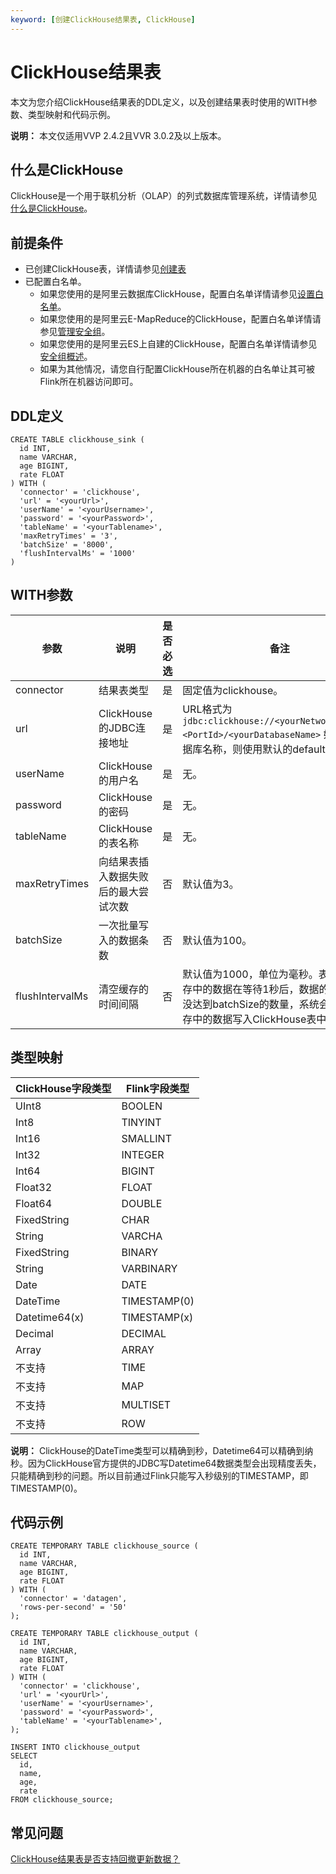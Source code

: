 ```yaml
---
keyword: [创建ClickHouse结果表, ClickHouse]
---
```


# ClickHouse结果表

本文为您介绍ClickHouse结果表的DDL定义，以及创建结果表时使用的WITH参数、类型映射和代码示例。

**说明：** 本文仅适用VVP 2.4.2且VVR 3.0.2及以上版本。

## 什么是ClickHouse

ClickHouse是一个用于联机分析（OLAP）的列式数据库管理系统，详情请参见[什么是ClickHouse](https://clickhouse.tech/docs/zh/)。

## 前提条件

-   已创建ClickHouse表，详情请参见[创建表](https://clickhouse.tech/docs/zh/getting-started/tutorial/#create-tables)
-   已配置白名单。
    -   如果您使用的是阿里云数据库ClickHouse，配置白名单详情请参见[设置白名单]()。
    -   如果您使用的是阿里云E-MapReduce的ClickHouse，配置白名单详情请参见[管理安全组](/cn.zh-CN/集群管理/集群配置/管理安全组.md)。
    -   如果您使用的是阿里云ES上自建的ClickHouse，配置白名单详情请参见[安全组概述](/cn.zh-CN/安全/安全组/安全组概述.md)。
    -   如果为其他情况，请您自行配置ClickHouse所在机器的白名单让其可被Flink所在机器访问即可。

## DDL定义

```
CREATE TABLE clickhouse_sink (
  id INT,
  name VARCHAR,
  age BIGINT,
  rate FLOAT
) WITH (
  'connector' = 'clickhouse',
  'url' = '<yourUrl>',
  'userName' = '<yourUsername>',
  'password' = '<yourPassword>',
  'tableName' = '<yourTablename>',
  'maxRetryTimes' = '3',
  'batchSize' = '8000',
  'flushIntervalMs' = '1000'
)
```

## WITH参数

|参数|说明|是否必选|备注|
|--|--|----|--|
|connector|结果表类型|是|固定值为clickhouse。|
|url|ClickHouse的JDBC连接地址|是|URL格式为`jdbc:clickhouse://<yourNetworAddress>:<PortId>/<yourDatabaseName>` 如果不写数据库名称，则使用默认的default数据库。 |
|userName|ClickHouse的用户名|是|无。|
|password|ClickHouse的密码|是|无。|
|tableName|ClickHouse的表名称|是|无。|
|maxRetryTimes|向结果表插入数据失败后的最大尝试次数|否|默认值为3。|
|batchSize|一次批量写入的数据条数|否|默认值为100。|
|flushIntervalMs|清空缓存的时间间隔|否|默认值为1000，单位为毫秒。表示如果缓存中的数据在等待1秒后，数据的条数依然没达到batchSize的数量，系统会自动将缓存中的数据写入ClickHouse表中。|

## 类型映射

|ClickHouse字段类型|Flink字段类型|
|--------------|---------|
|UInt8|BOOLEN|
|Int8|TINYINT|
|Int16|SMALLINT|
|Int32|INTEGER|
|Int64|BIGINT|
|Float32|FLOAT|
|Float64|DOUBLE|
|FixedString|CHAR|
|String|VARCHA|
|FixedString|BINARY|
|String|VARBINARY|
|Date|DATE|
|DateTime|TIMESTAMP\(0\)|
|Datetime64\(x\)|TIMESTAMP\(x\)|
|Decimal|DECIMAL|
|Array|ARRAY|
|不支持|TIME|
|不支持|MAP|
|不支持|MULTISET|
|不支持|ROW|

**说明：** ClickHouse的DateTime类型可以精确到秒，Datetime64可以精确到纳秒。因为ClickHouse官方提供的JDBC写Datetime64数据类型会出现精度丢失，只能精确到秒的问题。所以目前通过Flink只能写入秒级别的TIMESTAMP，即TIMESTAMP\(0\)。

## 代码示例

```
CREATE TEMPORARY TABLE clickhouse_source (
  id INT,
  name VARCHAR,
  age BIGINT,
  rate FLOAT
) WITH (
  'connector' = 'datagen',
  'rows-per-second' = '50'
);

CREATE TEMPORARY TABLE clickhouse_output (
  id INT,
  name VARCHAR,
  age BIGINT,
  rate FLOAT
) WITH (
  'connector' = 'clickhouse',
  'url' = '<yourUrl>',
  'userName' = '<yourUsername>',
  'password' = '<yourPassword>',
  'tableName' = '<yourTablename>',
);

INSERT INTO clickhouse_output
SELECT 
  id,
  name,
  age,
  rate
FROM clickhouse_source;
```

## 常见问题

[ClickHouse结果表是否支持回撤更新数据？](/cn.zh-CN/Flink全托管/常见问题.md)


